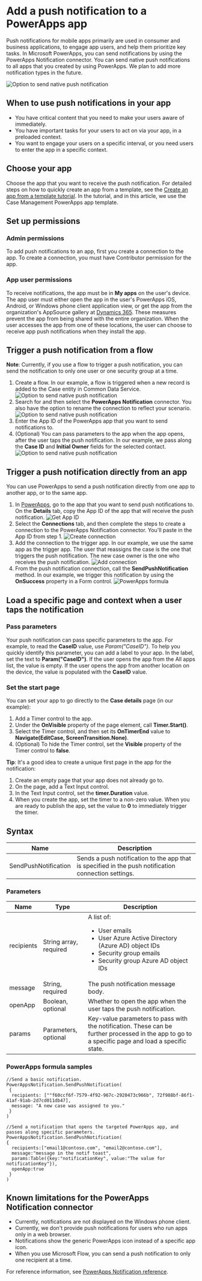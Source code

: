 <properties
	pageTitle="Add push notifications | Microsoft PowerApps"
	description="Learn how to send native push notifications to a PowerApps app."
	services=""
	suite="powerapps"
	documentationCenter="na"
	authors="jamesol-msft"
	manager="anneta"
	editor=""
	tags=""
	/>

<tags
	ms.service="powerapps"
	ms.devlang="na"
	ms.topic="article"
	ms.tgt_pltfrm="na"
	ms.workload="na"
	ms.date="08/08/2017"
	ms.author="jamesol"/>

# Add a push notification to a PowerApps app

Push notifications for mobile apps primarily are used in consumer and business applications, to engage app users, and help them prioritize key tasks. In Microsoft PowerApps, you can send notifications by using the PowerApps Notification connector. You can send native push notifications to all apps that you created by using PowerApps. We plan to add more notification types in the future.

![Option to send native push notification][1]

## When to use push notifications in your app

- You have critical content that you need to make your users aware of immediately.
- You have important tasks for your users to act on via your app, in a preloaded context.
- You want to engage your users on a specific interval, or you need users to enter the app in a specific context.


## Choose your app

Choose the app that you want to receive the push notification. For detailed steps on how to quickly create an app from a template, see the [Create an app from a template tutorial](https://powerapps.microsoft.com/tutorials/get-started-test-drive/). In the tutorial, and in this article, we use the Case Management PowerApps app template. 

## Set up permissions

### Admin permissions

To add push notifications to an app, first you create a connection to the app. To create a connection, you must have Contributor permission for the app.

### App user permissions

To receive notifications, the app must be in **My apps** on the user's device. The app user must either open the app in the user's PowerApps iOS, Android, or Windows phone client application view, or get the app from the organization's AppSource gallery at [Dynamics 365](https://home.dynamics.com/). These measures prevent the app from being shared with the entire organization. When the user accesses the app from one of these locations, the user can choose to receive app push notifications when they install the app.


## Trigger a push notification from a flow

**Note**: Currently, if you use a flow to trigger a push notification, you can send the notification to only one user or one security group at a time.

1. Create a flow. In our example, a flow is triggered when a new record is added to the Case entity in Common Data Service.
	![Option to send native push notification][4]
2. Search for and then select the **PowerApps Notification** connector. You also have the option to rename the connection to reflect your scenario.
	![Option to send native push notification][5]
3. Enter the App ID of the PowerApps app that you want to send notifications to.
4. (Optional) You can pass parameters to the app when the app opens, after the user taps the push notification. In our example, we pass along the **Case ID** and **Initial Owner** fields for the selected contact.
	![Option to send native push notification][6]

## Trigger a push notification directly from an app

You can use PowerApps to send a push notification directly from one app to another app, or to the same app.

1. In [PowerApps](https://web.powerapps.com/), go to the app that you want to send push notifications to. On the **Details** tab, copy the App ID of the app that will receive the push notification.
	![Get App ID][8]
2. Select the **Connections** tab, and then complete the steps to create a connection to the PowerApps Notification connector. You'll paste in the App ID from step 1.
	![Create connection][9]
3. Add the connection to the trigger app. In our example, we use the same app as the trigger app. The user that reassigns the case is the one that triggers the push notification. The new case owner is the one who receives the push notification.
	![Add connection][10]
4. From the push notification connection, call the **SendPushNotification** method. In our example, we trigger this notification by using the **OnSuccess** property in a Form control.
	![PowerApps formula][11]


## Load a specific page and context when a user taps the notification

### Pass parameters

Your push notification can pass specific parameters to the app. For example, to read the **CaseID** value, use *Param("CaseID")*. To help you quickly identify this parameter, you can add a label to your app. In the label, set the text to **Param("CaseID")**. If the user opens the app from the All apps list, the value is empty. If the user opens the app from another location on the device, the value is populated with the **CaseID** value.

### Set the start page

You can set your app to go directly to the **Case details** page (in our example):

1. Add a Timer control to the app.
2. Under the **OnVisible** property of the page element, call **Timer.Start()**.
3. Select the Timer control, and then set its **OnTimerEnd** value to **Navigate(EditCase, ScreenTransition.None)**.
4. (Optional) To hide the Timer control, set the **Visible** property of the Timer control to **false**.

**Tip**: It's a good idea to create a unique first page in the app for the notification:

1. Create an empty page that your app does not already go to.
2. On the page, add a Text Input control.
3. In the Text Input control, set the **timer.Duration** value.
4. When you create the app, set the timer to a non-zero value. When you are ready to publish the app, set the value to **0** to immediately trigger the timer.

## Syntax

| Name                 | Description                                                                                  |
|----------------------|------------------------------------------------------------------------------------------|
| SendPushNotification | Sends a push notification to the app that is specified in the push notification connection settings. |

### Parameters
| Name       | Type                      | Description                                                                                                                                                             |
|------------|---------------------------|---------------------------------------------------------------------------------------------------------------------------------------------------------------------|
| recipients | String array, required | A list of: <ul> <li>User emails</li> <li>User Azure Active Directory (Azure AD) object IDs</li> <li>Security group emails</li> <li>Security group Azure AD object IDs </li></ul>                |
| message    | String, required          | The push notification message body.                                                                                                                             |
| openApp    | Boolean, optional         | Whether to open the app when the user taps the push notification.                                                                                             |
| params     | Parameters, optional      | Key-value parameters to pass with the notification. These can be further processed in the app to go to a specific page and load a specific state. |

### PowerApps formula samples

```
//Send a basic notification.
PowerAppsNotification.SendPushNotification(
 {
  recipients: [""f60ccf6f-7579-4f92-967c-2920473c966b", 72f988bf-86f1-41af-91ab-2d7cd011db47],
  message: "A new case was assigned to you."
 }
)

//Send a notification that opens the targeted PowerApps app, and passes along specific parameters.
PowerAppsNotification.SendPushNotification(
{
  recipients:["email1@contoso.com", "email2@contoso.com"],
  message:"message in the notif toast",
  params:Table({key:"notificationKey", value:"The value for notificationKey"}),
  openApp:true
 }
)
```

## Known limitations for the PowerApps Notification connector

* Currently, notifications are not displayed on the Windows phone client.
* Currently, we don't provide push notifications for users who run apps only in a web browser.
* Notifications show the generic PowerApps icon instead of a specific app icon.
* When you use Microsoft Flow, you can send a push notification to only one recipient at a time.

For reference information, see [PowerApps Notification reference](https://docs.microsoft.com/en-us/connectors/powerappsnotification/).



[1]: ./media/add-notifications/pic1-send-notif.jpg
[2]: ./media/add-notifications/pic2-diagramoverview.jpg
[3]: ./media/add-notifications/pic3-select-app-id.jpg
[4]: ./media/add-notifications/pic4-step1-flowupdated.jpg
[5]: ./media/add-notifications/pic5-step2-create-connection.jpg
[6]: ./media/add-notifications/pic6-step3-configure-notif.jpg
[7]: ./media/add-notifications/pic7-case-table.jpg
[8]: ./media/add-notifications/grab-id.png
[9]: ./media/add-notifications/create-connection.png
[10]: ./media/add-notifications/add-connection.png
[11]: ./media/add-notifications/powerapps-function.png
